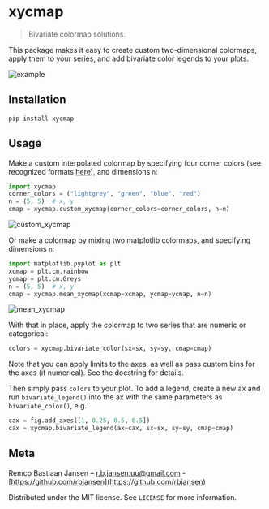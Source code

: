 # xycmap
> Bivariate colormap solutions.

This package makes it easy to create custom two-dimensional colormaps, apply them to your series, and add bivariate color legends to your plots.

![example](https://user-images.githubusercontent.com/31345940/109506935-7b7ad100-7a9e-11eb-868f-899804e05bf6.png)

## Installation

`pip install xycmap`

## Usage

Make a custom interpolated colormap by specifying four corner colors (see recognized formats [here](https://matplotlib.org/stable/api/colors_api.html)), and dimensions `n`:

```python
import xycmap
corner_colors = ("lightgrey", "green", "blue", "red")
n = (5, 5)  # x, y
cmap = xycmap.custom_xycmap(corner_colors=corner_colors, n=n)
```

![custom_xycmap](https://user-images.githubusercontent.com/31345940/109711695-705b9a00-7b9f-11eb-9a11-5a5b98f652f0.png)

Or make a colormap by mixing two matplotlib colormaps, and specifying dimensions `n`:

```python
import matplotlib.pyplot as plt
xcmap = plt.cm.rainbow
ycmap = plt.cm.Greys
n = (5, 5)  # x, y
cmap = xycmap.mean_xycmap(xcmap=xcmap, ycmap=ycmap, n=n)
```

![mean_xycmap](https://user-images.githubusercontent.com/31345940/109420855-d647f600-79d4-11eb-8b3a-f50505fcc44a.png)

With that in place, apply the colormap to two series that are numeric or categorical:

```python
colors = xycmap.bivariate_color(sx=sx, sy=sy, cmap=cmap)
```

Note that you can apply limits to the axes, as well as pass custom bins for the axes (if numerical). See the docstring for details.

Then simply pass `colors` to your plot. To add a legend, create a new ax and run `bivariate_legend()` into the ax with the same parameters as `bivariate_color()`, e.g.:

```python
cax = fig.add_axes([1, 0.25, 0.5, 0.5])
cax = xycmap.bivariate_legend(ax=cax, sx=sx, sy=sy, cmap=cmap)
```

## Meta

Remco Bastiaan Jansen – r.b.jansen.uu@gmail.com - [https://github.com/rbjansen](https://github.com/rbjansen)

Distributed under the MIT license. See `LICENSE` for more information.
